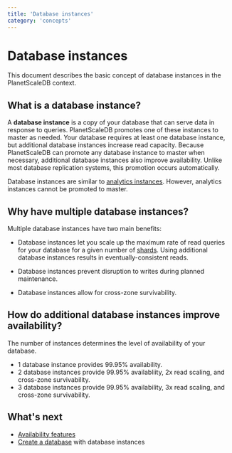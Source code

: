 ```yaml
---
title: 'Database instances'
category: 'concepts'
---
```


# Database instances

This document describes the basic concept of database instances in the PlanetScaleDB context.

## What is a database instance?

A **database instance** is a copy of your database that can serve data in response to queries. PlanetScaleDB promotes one of these instances to master as needed. Your database requires at least one database instance, but additional database instances increase read capacity. Because PlanetScaleDB can promote any database instance to master when necessary, additional database instances also improve availability. Unlike most database replication systems, this promotion occurs automatically.

Database instances are similar to [analytics instances](psdb/analytics-instances). However, analytics instances cannot be promoted to master.

## Why have multiple database instances?

Multiple database instances have two main benefits:

- Database instances let you scale up the maximum rate of read queries for your database for a given number of [shards](psdb/sharding-schemes). Using additional database instances results in eventually-consistent reads.

- Database instances prevent disruption to writes during planned maintenance.

- Database instances allow for cross-zone survivability.

## How do additional database instances improve availability?

The number of instances determines the level of availability of your database.

- 1 database instance provides 99.95% availability.
- 2 database instances provide 99.95% availabliity, 2x read scaling, and cross-zone survivability.
- 3 database instances provide 99.95% availability, 3x read scaling, and cross-zone survivability.

## What's next

- [Availability features](psdb/availability-features)
- [Create a database](psdb/creating-database) with database instances
